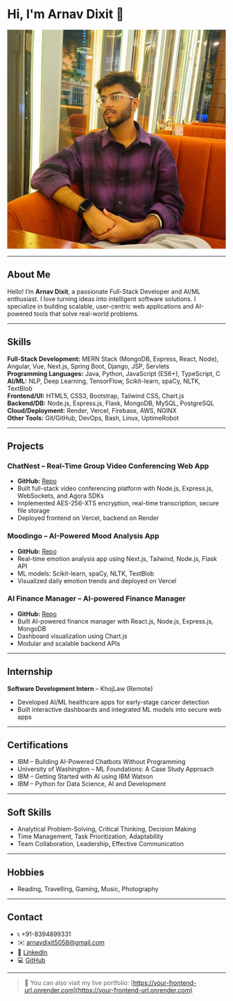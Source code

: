 # Hi, I'm Arnav Dixit 👋

![Profile Image](frontend/public/profile.jpg)

---

## About Me
Hello! I’m **Arnav Dixit**, a passionate Full-Stack Developer and AI/ML enthusiast. I love turning ideas into intelligent software solutions. I specialize in building scalable, user-centric web applications and AI-powered tools that solve real-world problems.

---

## Skills

**Full-Stack Development:** MERN Stack (MongoDB, Express, React, Node), Angular, Vue, Next.js, Spring Boot, Django, JSP, Servlets  
**Programming Languages:** Java, Python, JavaScript (ES6+), TypeScript, C  
**AI/ML:** NLP, Deep Learning, TensorFlow, Scikit-learn, spaCy, NLTK, TextBlob  
**Frontend/UI:** HTML5, CSS3, Bootstrap, Tailwind CSS, Chart.js  
**Backend/DB:** Node.js, Express.js, Flask, MongoDB, MySQL, PostgreSQL  
**Cloud/Deployment:** Render, Vercel, Firebase, AWS, NGINX  
**Other Tools:** Git/GitHub, DevOps, Bash, Linux, UptimeRobot  

---

## Projects

### **ChatNest** – Real-Time Group Video Conferencing Web App  
- **GitHub:** [Repo](https://github.com/arnavdixit25/ChatNest)  
- Built full-stack video conferencing platform with Node.js, Express.js, WebSockets, and Agora SDKs  
- Implemented AES-256-XTS encryption, real-time transcription, secure file storage  
- Deployed frontend on Vercel, backend on Render  

### **Moodingo** – AI-Powered Mood Analysis App  
- **GitHub:** [Repo](#)  
- Real-time emotion analysis app using Next.js, Tailwind, Node.js, Flask API  
- ML models: Scikit-learn, spaCy, NLTK, TextBlob  
- Visualized daily emotion trends and deployed on Vercel  

### **AI Finance Manager** – AI-powered Finance Manager  
- **GitHub:** [Repo](#)  
- Built AI-powered finance manager with React.js, Node.js, Express.js, MongoDB  
- Dashboard visualization using Chart.js  
- Modular and scalable backend APIs  

---

## Internship
**Software Development Intern** – KhojLaw (Remote)  
- Developed AI/ML healthcare apps for early-stage cancer detection  
- Built interactive dashboards and integrated ML models into secure web apps  

---

## Certifications
- IBM – Building AI-Powered Chatbots Without Programming  
- University of Washington – ML Foundations: A Case Study Approach  
- IBM – Getting Started with AI using IBM Watson  
- IBM – Python for Data Science, AI and Development  

---

## Soft Skills
- Analytical Problem-Solving, Critical Thinking, Decision Making  
- Time Management, Task Prioritization, Adaptability  
- Team Collaboration, Leadership, Effective Communication  

---

## Hobbies
- Reading, Travelling, Gaming, Music, Photography  

---

## Contact
- 📞 +91-8394899331  
- ✉️ arnavdixit5058@gmail.com  
- 🔗 [LinkedIn](https://linkedin.com/in/thearnavdixit)  
- 💻 [GitHub](https://github.com/arnavdixit25)  

---

> 💬 You can also visit my live portfolio: [https://your-frontend-url.onrender.com](https://your-frontend-url.onrender.com)
